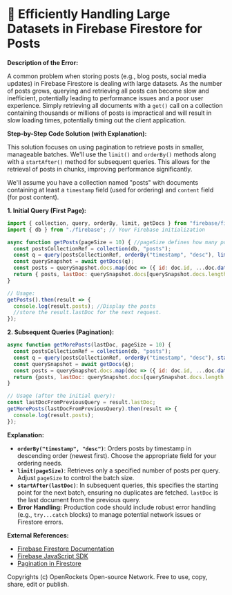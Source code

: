 # 🐞 Efficiently Handling Large Datasets in Firebase Firestore for Posts


**Description of the Error:**

A common problem when storing posts (e.g., blog posts, social media updates) in Firebase Firestore is dealing with large datasets.  As the number of posts grows, querying and retrieving all posts can become slow and inefficient, potentially leading to performance issues and a poor user experience.  Simply retrieving all documents with a `get()` call on a collection containing thousands or millions of posts is impractical and will result in slow loading times, potentially timing out the client application.


**Step-by-Step Code Solution (with Explanation):**

This solution focuses on using pagination to retrieve posts in smaller, manageable batches. We'll use the `limit()` and `orderBy()` methods along with a `startAfter()` method for subsequent queries.  This allows for the retrieval of posts in chunks, improving performance significantly.

We'll assume you have a collection named "posts" with documents containing at least a `timestamp` field (used for ordering) and `content` field (for post content).

**1. Initial Query (First Page):**

```javascript
import { collection, query, orderBy, limit, getDocs } from "firebase/firestore";
import { db } from "./firebase"; // Your Firebase initialization

async function getPosts(pageSize = 10) { //pageSize defines how many posts to fetch per page.
  const postsCollectionRef = collection(db, "posts");
  const q = query(postsCollectionRef, orderBy("timestamp", "desc"), limit(pageSize)); // Order by timestamp (descending) and limit to pageSize.
  const querySnapshot = await getDocs(q);
  const posts = querySnapshot.docs.map(doc => ({ id: doc.id, ...doc.data() }));
  return { posts, lastDoc: querySnapshot.docs[querySnapshot.docs.length -1] }; //returns the array of posts and the last document in the array.
}

// Usage:
getPosts().then(result => {
  console.log(result.posts); //Display the posts
  //store the result.lastDoc for the next request.
});
```

**2. Subsequent Queries (Pagination):**

```javascript
async function getMorePosts(lastDoc, pageSize = 10) {
  const postsCollectionRef = collection(db, "posts");
  const q = query(postsCollectionRef, orderBy("timestamp", "desc"), startAfter(lastDoc), limit(pageSize));
  const querySnapshot = await getDocs(q);
  const posts = querySnapshot.docs.map(doc => ({ id: doc.id, ...doc.data() }));
  return {posts, lastDoc: querySnapshot.docs[querySnapshot.docs.length -1]}; //returns the array of posts and the last document in the array.
}

// Usage (after the initial query):
const lastDocFromPreviousQuery = result.lastDoc;
getMorePosts(lastDocFromPreviousQuery).then(result => {
  console.log(result.posts);
});
```


**Explanation:**

* **`orderBy("timestamp", "desc")`**: Orders posts by timestamp in descending order (newest first).  Choose the appropriate field for your ordering needs.
* **`limit(pageSize)`**: Retrieves only a specified number of posts per query.  Adjust `pageSize` to control the batch size.
* **`startAfter(lastDoc)`**:  In subsequent queries, this specifies the starting point for the next batch, ensuring no duplicates are fetched.  `lastDoc` is the last document from the previous query.
* **Error Handling:**  Production code should include robust error handling (e.g., `try...catch` blocks) to manage potential network issues or Firestore errors.


**External References:**

* [Firebase Firestore Documentation](https://firebase.google.com/docs/firestore)
* [Firebase JavaScript SDK](https://firebase.google.com/docs/web/setup)
* [Pagination in Firestore](https://firebase.google.com/docs/firestore/query-data/query-cursors)


Copyrights (c) OpenRockets Open-source Network. Free to use, copy, share, edit or publish.

